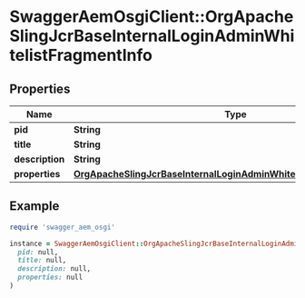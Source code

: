 # SwaggerAemOsgiClient::OrgApacheSlingJcrBaseInternalLoginAdminWhitelistFragmentInfo

## Properties

| Name | Type | Description | Notes |
| ---- | ---- | ----------- | ----- |
| **pid** | **String** |  | [optional] |
| **title** | **String** |  | [optional] |
| **description** | **String** |  | [optional] |
| **properties** | [**OrgApacheSlingJcrBaseInternalLoginAdminWhitelistFragmentProperties**](OrgApacheSlingJcrBaseInternalLoginAdminWhitelistFragmentProperties.md) |  | [optional] |

## Example

```ruby
require 'swagger_aem_osgi'

instance = SwaggerAemOsgiClient::OrgApacheSlingJcrBaseInternalLoginAdminWhitelistFragmentInfo.new(
  pid: null,
  title: null,
  description: null,
  properties: null
)
```

